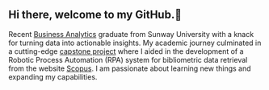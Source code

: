 ## Hi there, welcome to my GitHub.👋
Recent [Business Analytics](https://sunwayuniversity.edu.my/sunway-business-school/courses/bachelor-of-business-analytics-honours) graduate from Sunway University with a knack for turning data into actionable insights. My academic journey culminated in a cutting-edge [capstone project](https://github.com/danielchung22/CapstoneProject) where I aided in the development of a Robotic Process Automation (RPA) system for bibliometric data retrieval from the website [Scopus](https://www.scopus.com/home.uri). I am passionate about learning new things and expanding my capabilities.


<!--
**danielchung22/danielchung22** is a ✨ _special_ ✨ repository because its `README.md` (this file) appears on your GitHub profile.

Here are some ideas to get you started:

- 🔭 I’m currently working on ...
- 🌱 I’m currently learning ...
- 👯 I’m looking to collaborate on ...
- 🤔 I’m looking for help with ...
- 💬 Ask me about ...
- 📫 How to reach me: ...
- 😄 Pronouns: ...
- ⚡ Fun fact: ...
-->
